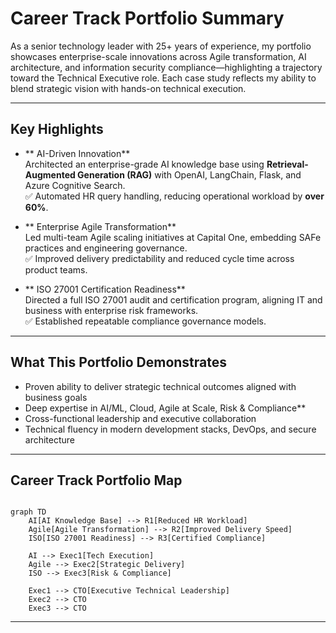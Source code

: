 # Career Track Portfolio Summary

As a senior technology leader with 25+ years of experience, my portfolio showcases enterprise-scale innovations across Agile transformation, AI architecture, and information security compliance—highlighting a trajectory toward the Technical Executive role. Each case study reflects my ability to blend strategic vision with hands-on technical execution.

---

## Key Highlights

- ** AI-Driven Innovation**  
  Architected an enterprise-grade AI knowledge base using **Retrieval-Augmented Generation (RAG)** with OpenAI, LangChain, Flask, and Azure Cognitive Search.  
  ✅ Automated HR query handling, reducing operational workload by **over 60%**.

- ** Enterprise Agile Transformation**  
  Led multi-team Agile scaling initiatives at Capital One, embedding SAFe practices and engineering governance.  
  ✅ Improved delivery predictability and reduced cycle time across product teams.

- ** ISO 27001 Certification Readiness**  
  Directed a full ISO 27001 audit and certification program, aligning IT and business with enterprise risk frameworks.  
  ✅ Established repeatable compliance governance models.

---

## What This Portfolio Demonstrates

- Proven ability to deliver strategic technical outcomes aligned with business goals  
- Deep expertise in AI/ML, Cloud, Agile at Scale, Risk & Compliance**  
- Cross-functional leadership and executive collaboration  
- Technical fluency in modern development stacks, DevOps, and secure architecture

---

## Career Track Portfolio Map

```mermaid

graph TD
    AI[AI Knowledge Base] --> R1[Reduced HR Workload]
    Agile[Agile Transformation] --> R2[Improved Delivery Speed]
    ISO[ISO 27001 Readiness] --> R3[Certified Compliance]

    AI --> Exec1[Tech Execution]
    Agile --> Exec2[Strategic Delivery]
    ISO --> Exec3[Risk & Compliance]

    Exec1 --> CTO[Executive Technical Leadership]
    Exec2 --> CTO
    Exec3 --> CTO

```

---

